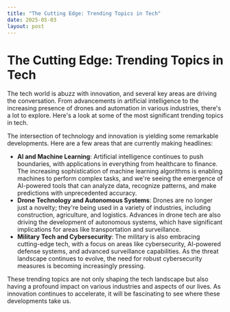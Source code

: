 ```yaml
---
title: "The Cutting Edge: Trending Topics in Tech"
date: 2025-05-03
layout: post
---
```


# The Cutting Edge: Trending Topics in Tech
The tech world is abuzz with innovation, and several key areas are driving the conversation. From advancements in artificial intelligence to the increasing presence of drones and automation in various industries, there's a lot to explore. Here's a look at some of the most significant trending topics in tech.

The intersection of technology and innovation is yielding some remarkable developments. Here are a few areas that are currently making headlines:

* **AI and Machine Learning**: Artificial intelligence continues to push boundaries, with applications in everything from healthcare to finance. The increasing sophistication of machine learning algorithms is enabling machines to perform complex tasks, and we're seeing the emergence of AI-powered tools that can analyze data, recognize patterns, and make predictions with unprecedented accuracy.
* **Drone Technology and Autonomous Systems**: Drones are no longer just a novelty; they're being used in a variety of industries, including construction, agriculture, and logistics. Advances in drone tech are also driving the development of autonomous systems, which have significant implications for areas like transportation and surveillance.
* **Military Tech and Cybersecurity**: The military is also embracing cutting-edge tech, with a focus on areas like cybersecurity, AI-powered defense systems, and advanced surveillance capabilities. As the threat landscape continues to evolve, the need for robust cybersecurity measures is becoming increasingly pressing.

These trending topics are not only shaping the tech landscape but also having a profound impact on various industries and aspects of our lives. As innovation continues to accelerate, it will be fascinating to see where these developments take us.